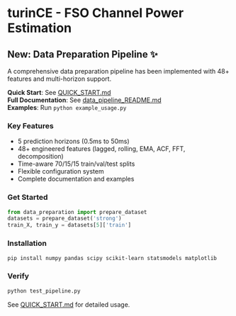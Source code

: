 # turinCE - FSO Channel Power Estimation

## New: Data Preparation Pipeline ✨

A comprehensive data preparation pipeline has been implemented with 48+ features and multi-horizon support.

**Quick Start**: See [QUICK_START.md](QUICK_START.md)  
**Full Documentation**: See [data_pipeline_README.md](data_pipeline_README.md)  
**Examples**: Run `python example_usage.py`

### Key Features
- 5 prediction horizons (0.5ms to 50ms)
- 48+ engineered features (lagged, rolling, EMA, ACF, FFT, decomposition)
- Time-aware 70/15/15 train/val/test splits
- Flexible configuration system
- Complete documentation and examples

### Get Started
```python
from data_preparation import prepare_dataset
datasets = prepare_dataset('strong')
train_X, train_y = datasets[5]['train']
```

### Installation
```bash
pip install numpy pandas scipy scikit-learn statsmodels matplotlib
```

### Verify
```bash
python test_pipeline.py
```

See [QUICK_START.md](QUICK_START.md) for detailed usage.
